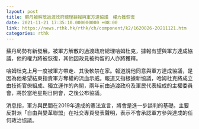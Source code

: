 ```yaml
---
layout: post
title: 蘇丹被解散過渡政府總理據報與軍方達協議　權力獲恢復
date: 2021-11-21 17:35:10.000000000 +08:00
link: https://news.rthk.hk/rthk/ch/component/k2/1620826-20211121.htm
categories: rthk
---
```


蘇丹局勢有新發展。被軍方解散的過渡政府總理哈姆杜克，據報有望與軍方達成協議，他的權力將被恢復，其他因政見被拘留的人亦將獲釋。

哈姆杜克上月一度被軍方帶走、其後軟禁在家。報道說他同意與軍方達成協議，是因為他希望結束指責軍方奪權的流血示威。報道又指根據新協議，哈姆杜克將成立由技術官僚組成、獨立運作的內閣，兩年前由過渡政府及軍民代表組成的主權委員會，將於當地星期日開會，之後公布協議。

消息指，軍方與民間在2019年達成的憲法宣言，將會是進一步談判的基礎。主要反對派「自由與變革聯盟」在社交專頁發表聲明，表示不會承認軍方參與達成的任何政治協議。
